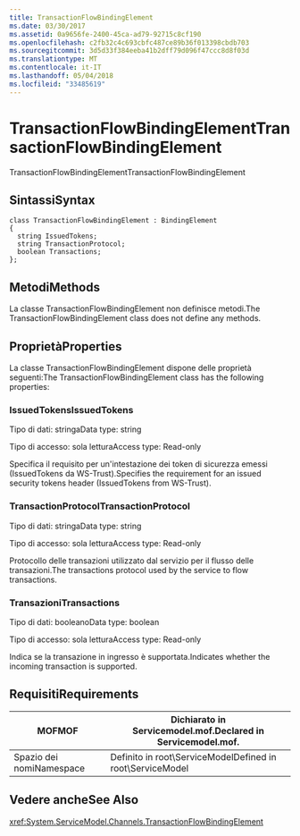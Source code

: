 ```yaml
---
title: TransactionFlowBindingElement
ms.date: 03/30/2017
ms.assetid: 0a9656fe-2400-45ca-ad79-92715c8cf190
ms.openlocfilehash: c2fb32c4c693cbfc487ce89b36f013398cbdb703
ms.sourcegitcommit: 3d5d33f384eeba41b2dff79d096f47ccc8d8f03d
ms.translationtype: MT
ms.contentlocale: it-IT
ms.lasthandoff: 05/04/2018
ms.locfileid: "33485619"
---
```

# <a name="transactionflowbindingelement"></a><span data-ttu-id="9956f-102">TransactionFlowBindingElement</span><span class="sxs-lookup"><span data-stu-id="9956f-102">TransactionFlowBindingElement</span></span>
<span data-ttu-id="9956f-103">TransactionFlowBindingElement</span><span class="sxs-lookup"><span data-stu-id="9956f-103">TransactionFlowBindingElement</span></span>  
  
## <a name="syntax"></a><span data-ttu-id="9956f-104">Sintassi</span><span class="sxs-lookup"><span data-stu-id="9956f-104">Syntax</span></span>  
  
```  
class TransactionFlowBindingElement : BindingElement  
{  
  string IssuedTokens;  
  string TransactionProtocol;  
  boolean Transactions;  
};  
```  
  
## <a name="methods"></a><span data-ttu-id="9956f-105">Metodi</span><span class="sxs-lookup"><span data-stu-id="9956f-105">Methods</span></span>  
 <span data-ttu-id="9956f-106">La classe TransactionFlowBindingElement non definisce metodi.</span><span class="sxs-lookup"><span data-stu-id="9956f-106">The TransactionFlowBindingElement class does not define any methods.</span></span>  
  
## <a name="properties"></a><span data-ttu-id="9956f-107">Proprietà</span><span class="sxs-lookup"><span data-stu-id="9956f-107">Properties</span></span>  
 <span data-ttu-id="9956f-108">La classe TransactionFlowBindingElement dispone delle proprietà seguenti:</span><span class="sxs-lookup"><span data-stu-id="9956f-108">The TransactionFlowBindingElement class has the following properties:</span></span>  
  
### <a name="issuedtokens"></a><span data-ttu-id="9956f-109">IssuedTokens</span><span class="sxs-lookup"><span data-stu-id="9956f-109">IssuedTokens</span></span>  
 <span data-ttu-id="9956f-110">Tipo di dati: stringa</span><span class="sxs-lookup"><span data-stu-id="9956f-110">Data type: string</span></span>  
  
 <span data-ttu-id="9956f-111">Tipo di accesso: sola lettura</span><span class="sxs-lookup"><span data-stu-id="9956f-111">Access type: Read-only</span></span>  
  
 <span data-ttu-id="9956f-112">Specifica il requisito per un'intestazione dei token di sicurezza emessi (IssuedTokens da WS-Trust).</span><span class="sxs-lookup"><span data-stu-id="9956f-112">Specifies the requirement for an issued security tokens header (IssuedTokens from WS-Trust).</span></span>  
  
### <a name="transactionprotocol"></a><span data-ttu-id="9956f-113">TransactionProtocol</span><span class="sxs-lookup"><span data-stu-id="9956f-113">TransactionProtocol</span></span>  
 <span data-ttu-id="9956f-114">Tipo di dati: stringa</span><span class="sxs-lookup"><span data-stu-id="9956f-114">Data type: string</span></span>  
  
 <span data-ttu-id="9956f-115">Tipo di accesso: sola lettura</span><span class="sxs-lookup"><span data-stu-id="9956f-115">Access type: Read-only</span></span>  
  
 <span data-ttu-id="9956f-116">Protocollo delle transazioni utilizzato dal servizio per il flusso delle transazioni.</span><span class="sxs-lookup"><span data-stu-id="9956f-116">The transactions protocol used by the service to flow transactions.</span></span>  
  
### <a name="transactions"></a><span data-ttu-id="9956f-117">Transazioni</span><span class="sxs-lookup"><span data-stu-id="9956f-117">Transactions</span></span>  
 <span data-ttu-id="9956f-118">Tipo di dati: booleano</span><span class="sxs-lookup"><span data-stu-id="9956f-118">Data type: boolean</span></span>  
  
 <span data-ttu-id="9956f-119">Tipo di accesso: sola lettura</span><span class="sxs-lookup"><span data-stu-id="9956f-119">Access type: Read-only</span></span>  
  
 <span data-ttu-id="9956f-120">Indica se la transazione in ingresso è supportata.</span><span class="sxs-lookup"><span data-stu-id="9956f-120">Indicates whether the incoming transaction is supported.</span></span>  
  
## <a name="requirements"></a><span data-ttu-id="9956f-121">Requisiti</span><span class="sxs-lookup"><span data-stu-id="9956f-121">Requirements</span></span>  
  
|<span data-ttu-id="9956f-122">MOF</span><span class="sxs-lookup"><span data-stu-id="9956f-122">MOF</span></span>|<span data-ttu-id="9956f-123">Dichiarato in Servicemodel.mof.</span><span class="sxs-lookup"><span data-stu-id="9956f-123">Declared in Servicemodel.mof.</span></span>|  
|---------|-----------------------------------|  
|<span data-ttu-id="9956f-124">Spazio dei nomi</span><span class="sxs-lookup"><span data-stu-id="9956f-124">Namespace</span></span>|<span data-ttu-id="9956f-125">Definito in root\ServiceModel</span><span class="sxs-lookup"><span data-stu-id="9956f-125">Defined in root\ServiceModel</span></span>|  
  
## <a name="see-also"></a><span data-ttu-id="9956f-126">Vedere anche</span><span class="sxs-lookup"><span data-stu-id="9956f-126">See Also</span></span>  
 <xref:System.ServiceModel.Channels.TransactionFlowBindingElement>
